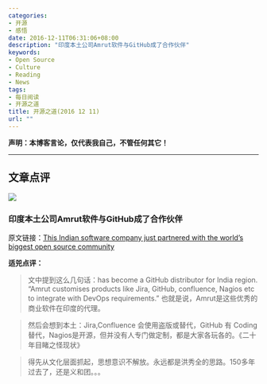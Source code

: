 ```yaml
---
categories:
- 开源
- 感悟
date: 2016-12-11T06:31:06+08:00
description: "印度本土公司Amrut软件与GitHub成了合作伙伴"
keywords:
- Open Source
- Culture
- Reading
- News
tags:
- 每日阅读
- 开源之道
title: 开源之道(2016 12 11)
url: ""
---
```


**声明：本博客言论，仅代表我自己，不管任何其它！**

---

## 文章点评

![](http://www.businessinsider.in/photo/55910133.cms)

### 印度本土公司Amrut软件与GitHub成了合作伙伴

原文链接：[This Indian software company just partnered with the world’s biggest open source community](http://www.businessinsider.in/This-Indiansoftware-company-just-partnered-with-the-worlds-biggest-open-source-community/articleshow/55910065.cms)

**适兕点评：**

> 文中提到这么几句话：has become a GitHub distributor for India region. “Amrut customises products like Jira, GitHub, confluence, Nagios etc to integrate with DevOps requirements.” 也就是说，Amrut是这些优秀的商业软件在印度的代理。

> 然后会想到本土：Jira,Confluence 会使用盗版或替代，GitHub 有 Coding 替代，Nagios是开源，但并没有人专门做定制，都是大家各玩各的。《二十年目睹之怪现状》

> 得先从文化层面抓起，思想意识不解放。永远都是洪秀全的思路。150多年过去了，还是义和团。。。
